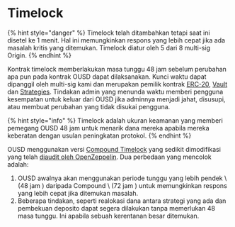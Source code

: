 # Timelock

{% hint style="danger" %}
Timelock telah ditambahkan tetapi saat ini disetel ke 1 menit. Hal ini memungkinkan respons yang lebih cepat jika ada masalah kritis yang ditemukan. Timelock diatur oleh 5 dari 8 multi-sig Origin.
{% endhint %}

Kontrak timelock memberlakukan masa tunggu 48 jam sebelum perubahan apa pun pada kontrak OUSD dapat dilaksanakan. Kunci waktu dapat dipanggil oleh multi-sig kami dan merupakan pemilik kontrak [ERC-20](../architecture.md), [Vault](vault.md) dan [Strategies](strategies.md). Tindakan admin yang menunda waktu memberi pengguna kesempatan untuk keluar dari OUSD jika adminnya menjadi jahat, disusupi, atau membuat perubahan yang tidak disukai pengguna.

{% hint style="info" %}
Timelock adalah ukuran keamanan yang memberi pemegang OUSD 48 jam untuk menarik dana mereka apabila mereka keberatan dengan usulan peningkatan protokol.
{% endhint %}

OUSD menggunakan versi [Compound Timelock](https://compound.finance/docs/governance) yang sedikit dimodifikasi yang telah [diaudit oleh OpenZeppelin](https://blog.openzeppelin.com/compound-finance-patch-audit/). Dua perbedaan yang mencolok adalah:

1. OUSD awalnya akan menggunakan periode tunggu yang lebih pendek \ (48 jam \) daripada Compound \ (72 jam \) untuk memungkinkan respons yang lebih cepat jika ditemukan masalah.
2. Beberapa tindakan, seperti realokasi dana antara strategi yang ada dan pembekuan deposito dapat segera dilakukan tanpa memerlukan 48 masa tunggu. Ini apabila sebuah kerentanan besar ditemukan.





